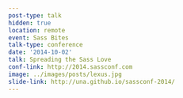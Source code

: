 ```yaml
---
post-type: talk
hidden: true
location: remote
event: Sass Bites
talk-type: conference
date: '2014-10-02'
talk: Spreading the Sass Love
conf-link: http://2014.sassconf.com
image: ../images/posts/lexus.jpg
slide-link: http://una.github.io/sassconf-2014/
---
```

